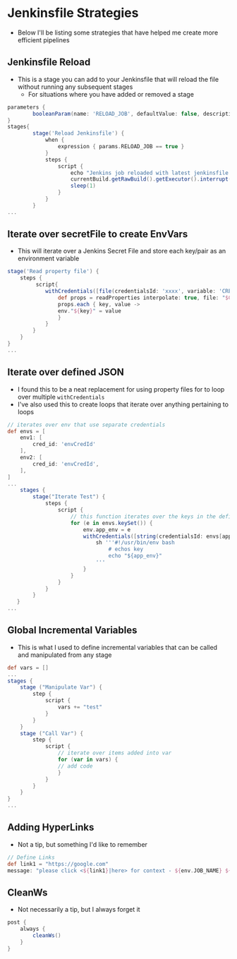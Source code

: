 <h1>Jenkinsfile Strategies</h1>
 
* Below I'll be listing some strategies that have helped me create more efficient pipelines

<h2>Jenkinsfile Reload</h2>
 
* This is a stage you can add to your Jenkinsfile that will reload the file without running any subsequent stages
  - For situations where you have added or removed a stage

```groovy
parameters {
        booleanParam(name: 'RELOAD_JOB', defaultValue: false, description: 'Reload job from Jenkinsfile and exit')
}
stages{
        stage('Reload Jenkinsfile') {
            when {
                expression { params.RELOAD_JOB == true }
            }
            steps {
                script {
                    echo "Jenkins job reloaded with latest jenkinsfile changes"
                    currentBuild.getRawBuild().getExecutor().interrupt(Result.SUCCESS)
                    sleep(1)
                }
            }
        }
...
```

<h2>Iterate over secretFile to create EnvVars</h2>
 
* This will iterate over a Jenkins Secret File and store each key/pair as an environment variable

```groovy
stage('Read property file') {
    steps {
         script{
            withCredentials([file(credentialsId: 'xxxx', variable: 'CREDS_FILE')]) {
                def props = readProperties interpolate: true, file: "$CREDS_FILE"
                props.each { key, value ->
                env."${key}" = value
                }
            }
        }
    }
}
...
```

<h2>Iterate over defined JSON</h2>
 
* I found this to be a neat replacement for using property files for to loop over multiple `withCredentials`
* I've also used this to create loops that iterate over anything pertaining to loops

```groovy
// iterates over env that use separate credentials
def envs = [
    env1: [
        cred_id: 'envCredId'
    ],
    env2: [
        cred_id: 'envCredId',
    ],
]
...
    stages {
        stage("Iterate Test") {
            steps {
                script {
                    // this function iterates over the keys in the defined JSON
                    for (e in envs.keySet()) {
                        env.app_env = e
                        withCredentials([string(credentialsId: envs[app_env].cred_id, variable: 'CRED')]) {
                            sh '''#!/usr/bin/env bash
                                # echos key
                                echo "${app_env}"
                            '''
                        }
                    }
                }
            }
        }
   }
...
```

<h2>Global Incremental Variables</h2>
 
* This is what I used to define incremental variables that can be called and manipulated from any stage

```groovy
def vars = []
...
stages {
    stage ("Manipulate Var") {
        step {
            script {
                vars += "test"
            }
        }
    }
    stage ("Call Var") {
        step {
            script {
                // iterate over items added into var
                for (var in vars) {
                // add code
                }
            }
        }
    }
}
...
```

<h2>Adding HyperLinks</h2>
 
* Not a tip, but something I'd like to remember

```groovy
// Define Links
def link1 = "https://google.com"
message: "please click <${link1}|here> for context - ${env.JOB_NAME} ${env.BUILD_NUMBER} (<${env.BUILD_URL}|Open>)",
```

<h2>CleanWs</h2>
 
* Not necessarily a tip, but I always forget it

```groovy
post {
    always {
        cleanWs()
    }
}
```
